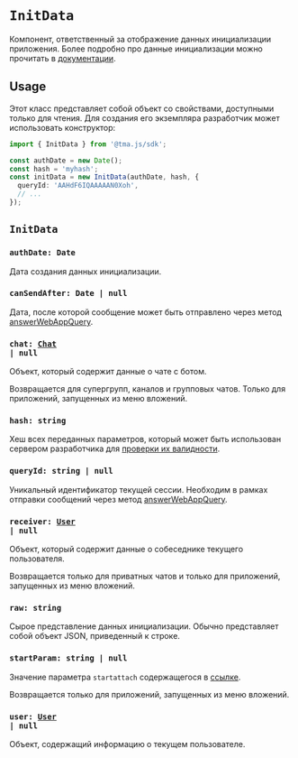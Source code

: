 # `InitData`

[user-ref]: https://github.com/Telegram-Mini-Apps/tma/blob/master/packages/init-data/src/types.ts#L5
[chat-ref]: https://github.com/Telegram-Mini-Apps/tma/blob/master/packages/init-data/src/types.ts#L55

Компонент, ответственный за отображение данных инициализации приложения. Более подробно про данные инициализации можно прочитать в [документации](../../../launch-params/init-data.mdx).

## Usage

Этот класс представляет собой объект со свойствами, доступными только для чтения. Для создания его экземпляра разработчик может использовать конструктор:

```typescript
import { InitData } from '@tma.js/sdk';

const authDate = new Date();
const hash = 'myhash';
const initData = new InitData(authDate, hash, {
  queryId: 'AAHdF6IQAAAAAN0Xoh',
  // ...
});
```

## `InitData`

### `authDate: Date`

Дата создания данных инициализации.

### `canSendAfter: Date | null`

Дата, после которой сообщение может быть отправлено через метод [answerWebAppQuery](https://core.telegram.org/bots/api#answerwebappquery).

### <code>chat: [Chat][chat-ref] | null</code>

Объект, который содержит данные о чате с ботом. 

Возвращается для супергрупп, каналов и групповых чатов. Только для приложений, запущенных из меню вложений.

### `hash: string`

Хеш всех переданных параметров, который может быть использован сервером разработчика для [проверки их валидности](https://core.telegram.org/bots/webapps#validating-data-received-via-the-web-app).

### `queryId: string | null`

Уникальный идентификатор текущей сессии. Необходим в рамках отправки сообщений через метод [answerWebAppQuery](https://core.telegram.org/bots/api#answerwebappquery).

### <code>receiver: [User][user-ref] | null</code>

Объект, который содержит данные о собеседнике текущего пользователя. 

Возвращается только для приватных чатов и только для приложений, запущенных из меню вложений.

### `raw: string`

Сырое представление данных инициализации. Обычно представляет собой объект JSON, приведенный к строке.

### `startParam: string | null`

Значение параметра `startattach` содержащегося в [ссылке](https://core.telegram.org/bots/webapps#adding-bots-to-the-attachment-menu).

Возвращается только для приложений, запущенных из меню вложений.

### <code>user: [User][user-ref] | null</code>

Объект, содержащий информацию о текущем пользователе.